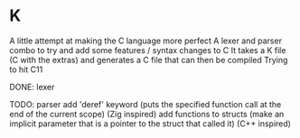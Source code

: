 # K
A little attempt at making the C language more perfect
A lexer and parser combo to try and add some features / syntax changes to C
It takes a K file (C with the extras) and generates a C file that can then be compiled
Trying to hit C11

DONE:
  lexer

TODO:
  parser
  add 'deref' keyword (puts the specified function call at the end of the current scope) (Zig inspired)
  add functions to structs (make an implicit parameter that is a pointer to the struct that called it) (C++ inspired)
